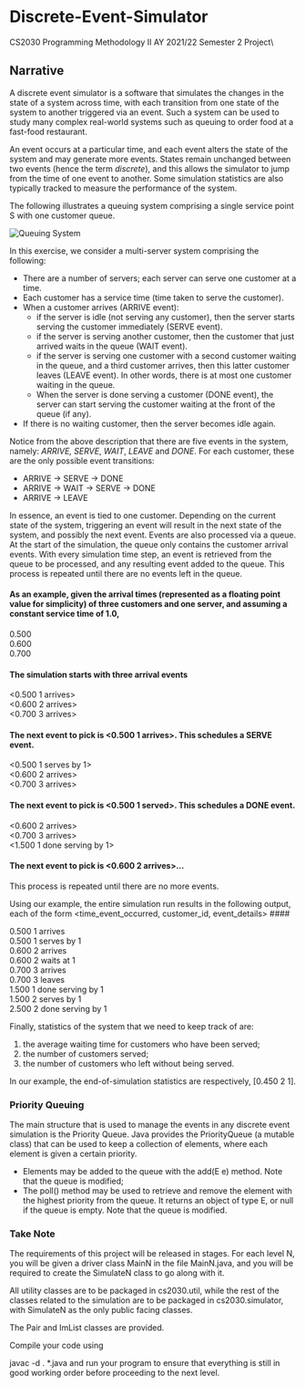 # Discrete-Event-Simulator
CS2030 Programming Methodology II AY 2021/22 Semester 2 Project\

## Narrative
A discrete event simulator is a software that simulates the changes in the state of a system across time, with each transition from one state of the system to another triggered via an event. Such a system can be used to study many complex real-world systems such as queuing to order food at a fast-food restaurant.

An event occurs at a particular time, and each event alters the state of the system and may generate more events. States remain unchanged between two events (hence the term *discrete*), and this allows the simulator to jump from the time of one event to another. Some simulation statistics are also typically tracked to measure the performance of the system.

The following illustrates a queuing system comprising a single service point S with one customer queue.

![Queuing System](https://i.imgur.com/xgh7ON0.png)

In this exercise, we consider a multi-server system comprising the following:

* There are a number of servers; each server can serve one customer at a time.
* Each customer has a service time (time taken to serve the customer).
* When a customer arrives (ARRIVE event):
  * if the server is idle (not serving any customer), then the server starts serving the customer immediately (SERVE event).
  * if the server is serving another customer, then the customer that just arrived waits in the queue (WAIT event).
  * if the server is serving one customer with a second customer waiting in the queue, and a third customer arrives, then this latter customer leaves (LEAVE event). In other words, there is at most one customer waiting in the queue.
  * When the server is done serving a customer (DONE event), the server can start serving the customer waiting at the front of the queue (if any).
* If there is no waiting customer, then the server becomes idle again.

Notice from the above description that there are five events in the system, namely: *ARRIVE, SERVE*, *WAIT*, *LEAVE* and *DONE*. For each customer, these are the only possible event transitions:

* ARRIVE → SERVE → DONE
* ARRIVE → WAIT → SERVE → DONE
* ARRIVE → LEAVE

In essence, an event is tied to one customer. Depending on the current state of the system, triggering an event will result in the next state of the system, and possibly the next event. Events are also processed via a queue. At the start of the simulation, the queue only contains the customer arrival events. With every simulation time step, an event is retrieved from the queue to be processed, and any resulting event added to the queue. This process is repeated until there are no events left in the queue.

#### As an example, given the arrival times (represented as a floating point value for simplicity) of three customers and one server, and assuming a constant service time of 1.0,

0.500 </br>
0.600 </br>
0.700

#### The simulation starts with three arrival events

<0.500 1 arrives> </br>
<0.600 2 arrives> </br>
<0.700 3 arrives>

#### The next event to pick is <0.500 1 arrives>. This schedules a SERVE event.

<0.500 1 serves by 1> </br>
<0.600 2 arrives> </br>
<0.700 3 arrives>

#### The next event to pick is <0.500 1 served>. This schedules a DONE event.

<0.600 2 arrives> </br>
<0.700 3 arrives> </br>
<1.500 1 done serving by 1>

#### The next event to pick is <0.600 2 arrives>...

This process is repeated until there are no more events.

Using our example, the entire simulation run results in the following output, each of the form <time_event_occurred, customer_id, event_details> ####

0.500 1 arrives </br>
0.500 1 serves by 1 </br>
0.600 2 arrives </br>
0.600 2 waits at 1 </br>
0.700 3 arrives </br>
0.700 3 leaves </br>
1.500 1 done serving by 1 </br>
1.500 2 serves by 1 </br>
2.500 2 done serving by 1

Finally, statistics of the system that we need to keep track of are:

1. the average waiting time for customers who have been served;
2. the number of customers served;
3. the number of customers who left without being served.

In our example, the end-of-simulation statistics are respectively, [0.450 2 1].

### Priority Queuing
The main structure that is used to manage the events in any discrete event simulation is the Priority Queue. Java provides the PriorityQueue (a mutable class) that can be used to keep a collection of elements, where each element is given a certain priority.

* Elements may be added to the queue with the add(E e) method. Note that the queue is modified;
* The poll() method may be used to retrieve and remove the element with the highest priority from the queue. It returns an object of type E, or null if the queue is empty. Note that the queue is modified.

### Take Note
The requirements of this project will be released in stages. For each level N, you will be given a driver class MainN in the file MainN.java, and you will be required to create the SimulateN class to go along with it.

All utility classes are to be packaged in cs2030.util, while the rest of the classes related to the simulation are to be packaged in cs2030.simulator, with SimulateN as the only public facing classes.

The Pair and ImList classes are provided.

Compile your code using

javac -d . *.java
and run your program to ensure that everything is still in good working order before proceeding to the next level.
